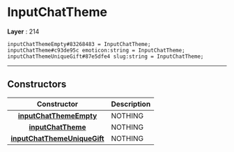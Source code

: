 # InputChatTheme

**Layer** : 214

```tl
inputChatThemeEmpty#83268483 = InputChatTheme;
inputChatTheme#c93de95c emoticon:string = InputChatTheme;
inputChatThemeUniqueGift#87e5dfe4 slug:string = InputChatTheme;
```

---

## Constructors

| Constructor | Description |
| :---: | :--- |
| [**inputChatThemeEmpty**](constructor/inputChatThemeEmpty) | NOTHING |
| [**inputChatTheme**](constructor/inputChatTheme) | NOTHING |
| [**inputChatThemeUniqueGift**](constructor/inputChatThemeUniqueGift) | NOTHING |